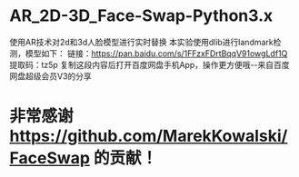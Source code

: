 # AR_2D-3D_Face-Swap-Python3.x
使用AR技术对2d和3d人脸模型进行实时替换
本实验使用dlib进行landmark检测，模型如下：
链接：https://pan.baidu.com/s/1FFzxFDrtBqqV91owgLdf1Q 
提取码：tz5p 
复制这段内容后打开百度网盘手机App，操作更方便哦--来自百度网盘超级会员V3的分享

# 非常感谢 https://github.com/MarekKowalski/FaceSwap 的贡献！
